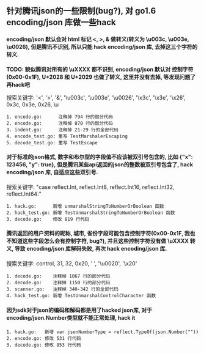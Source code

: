 ## 针对腾讯json的一些限制(bug?), 对 go1.6 encoding/json 库做一些hack

#### encoding/json 默认会对 html 标记 <, >, & 做转义(转义为 \u003c, \u003e, \u0026), 但是腾讯不识别, 所以只能 hack encoding/json 库, 去掉这三个字符的转义.

**TODO: 貌似腾讯对所有的 \uXXXX 都不识别, encoding/json 默认对 控制字符(0x00-0x1F), U+2028 和 U+2029 也做了转义, 这里并没有去掉, 等发现问题了再hack吧**

搜索关键字: '<', '>', '&', '\u003c', '\u003e', '\u0026', '\x3c', '\x3e', '\x26', 0x3c, 0x3e, 0x26, \u
```
1. encode.go:      注释掉 794 行的部分代码
2. encode.go:      注释掉 870 行的部分代码
3. indent.go:      注释掉 21-29 行的全部代码
4. encode_test.go: 重写 TestMarshalerEscaping
5. decode_test.go: 重写 TestEscape
```

#### 对于标准的json格式, 数字和布尔型的字段值不应该被双引号包含的, 比如 {"x": 123456, "y": true}, 但是腾讯某些api返回的json的整数被双引号包含了, hack encoding/json 库, 自适应这些双引号.

搜索关键字: "case reflect.Int, reflect.Int8, reflect.Int16, reflect.Int32, reflect.Int64:"
```
1. hack.go:      新增 unmarshalStringToNumberOrBoolean 函数
2. hack_test.go: 新增 TestUnmarshalStringToNumberOrBoolean 函数
3. decode.go:    修改 819 行代码
```

#### 腾讯返回的用户资料的昵称, 城市, 省份字段可能包含控制字符(0x00-0x1F, 我也不知道这些字段怎么会有控制字符, bug?), 并且这些控制字符没有做 \uXXXX 转义, 导致 encoding/json 库解码失败, 再次 hack encoding/json 库.

搜索关键字: control, 31, 32, 0x20, ' ', '\u0020', '\x20'
```
1. decode.go:    注释掉 1067 行的部分代码
2. decode.go:    注释掉 1150 行的部分代码
3. scanner.go:   注释掉 340-342 行的全部代码
4. hack_test.go: 新增 TestUnmarshalControlCharacter 函数
```

#### 因为sdk对于json的编码和解码都是用了hacked json库, 对于encoding/json.Number类型就不能正常处理, hack it

```
1. hack.go:   新增 var jsonNumberType = reflect.TypeOf(json.Number(""))
2. encode.go: 修改 531 行代码
3. decode.go: 修改 853 行代码
```
